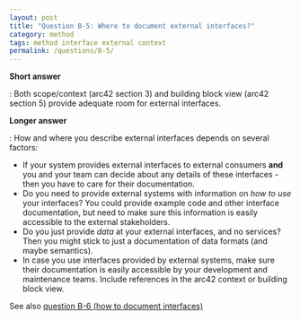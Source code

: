 ```yaml
---
layout: post
title: "Question B-5: Where to document external interfaces?"
category: method
tags: method interface external context
permalink: /questions/B-5/
---
```



**Short answer**

: Both scope/context (arc42 section 3) and
building block view (arc42 section 5) provide adequate room
for external interfaces.

**Longer answer**

: How and where you describe external interfaces depends
on several factors:

  * If your system provides external interfaces to external
  consumers **and** you and your team can decide about
  any details of these interfaces - then you have to
  care for their documentation.
  * Do you need to provide external systems with information
  on _how to use_ your interfaces? You could provide
  example code and other interface documentation, but need
  to make sure this information is easily accessible to
  the external stakeholders.
  * Do you just provide _data_ at your external interfaces,
  and no services? Then you might stick to just a documentation of data formats (and maybe semantics).
  * In case you use interfaces provided by external systems,
  make sure their documentation is easily accessible by your
  development and maintenance teams. Include references in the arc42 context or building block view.

See also [question B-6 (how to document interfaces)](#q-B-6)
